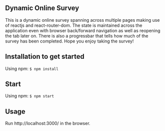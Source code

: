 ## Dynamic Online Survey

This is a dynamic online survey spanning across multiple pages making use of reactjs and react-router-dom.
The state is maintained across the application even with browser back/forward navigation as well as 
reopening the tab later on. 
There is also a progressbar that tells how much of the survey has been completed.
Hope you enjoy taking the survey!

## Installation to get started
Using npm: 
```$ npm install```

## Start
Using npm:
```$ npm start```

## Usage
Run http://localhost:3000/ in the browser.
